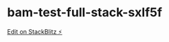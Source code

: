 # bam-test-full-stack-sxlf5f

[Edit on StackBlitz ⚡️](https://stackblitz.com/edit/bam-test-full-stack-sxlf5f)